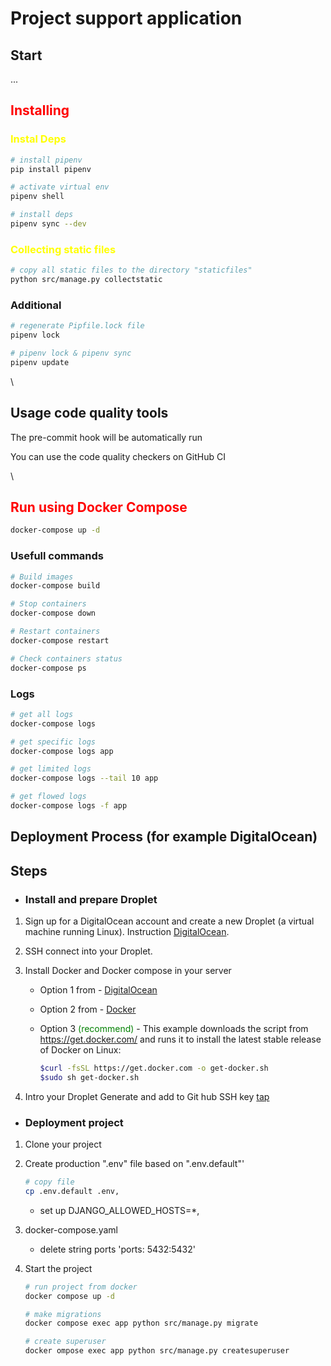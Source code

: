 # Project support application

## Start
...
## <span style='color:red'>Installing</span>

### <span style='color:yellow'>Instal Deps</span>
```bash
# install pipenv
pip install pipenv

# activate virtual env
pipenv shell

# install deps
pipenv sync --dev
```
### <span style='color:yellow'>Collecting static files</span>
```bash
# copy all static files to the directory "staticfiles" 
python src/manage.py collectstatic
```
### Additional

```bash
# regenerate Pipfile.lock file
pipenv lock

# pipenv lock & pipenv sync
pipenv update
```
\
## Usage code quality tools
The pre-commit hook will be automatically run

You can use the code quality checkers on GitHub CI

\
## <span style='color:red'>Run using Docker Compose</span>
```bash
docker-compose up -d
```
### Usefull commands

```bash
# Build images
docker-compose build

# Stop containers
docker-compose down

# Restart containers
docker-compose restart

# Check containers status
docker-compose ps
```

### Logs
```bash
# get all logs
docker-compose logs

# get specific logs
docker-compose logs app

# get limited logs
docker-compose logs --tail 10 app

# get flowed logs
docker-compose logs -f app
```

## Deployment Process (for example DigitalOcean)

## Steps
- ### Install and prepare Droplet
1. Sign up for a DigitalOcean account and create a new Droplet (a virtual machine running Linux). Instruction [DigitalOcean](https://docs.digitalocean.com/products/droplets/how-to/create/).
2. SSH connect into your Droplet.
3. Install Docker and Docker compose in your server
    - Option 1 from - [DigitalOcean](https://www.digitalocean.com/community/tutorials/how-to-install-and-use-docker-on-ubuntu-20-04)

    - Option 2 from - [Docker](https://docs.docker.com/engine/install/ubuntu/)
    - Option 3 <span style='color:green'>(recommend)</span> - This example downloads the script from https://get.docker.com/ and runs it to install the latest stable release of Docker on Linux:
        ``` bash
        $curl -fsSL https://get.docker.com -o get-docker.sh
        $sudo sh get-docker.sh
        ```



4. Intro your Droplet Generate and add to Git hub SSH key [tap](https://docs.github.com/en/authentication/connecting-to-github-with-ssh/generating-a-new-ssh-key-and-adding-it-to-the-ssh-agent)

  
- ### Deployment project
1. Clone your project
2. Create production ".env" file based on ".env.default"'

    ```bash
    # copy file
    cp .env.default .env,
    ```
    - set up
    DJANGO_ALLOWED_HOSTS=*,

3. docker-compose.yaml
    - delete string ports
    'ports: 5432:5432'

4. Start the project
    ``` bash
    # run project from docker
    docker compose up -d   

    # make migrations
    docker compose exec app python src/manage.py migrate

    # create superuser
    docker ompose exec app python src/manage.py createsuperuser 
    ```